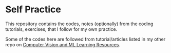 # Self Practice

This repository contains the codes, notes (optionally) from the coding tutorials, exercises, that I follow for my own practice.

Some of the codes here are followed from tutorial/articles listed in my other repo on [Computer Vision and ML Learning Resources](https://github.com/sanjaysaha1311/Computer-Vision-ML-Lerning-Resources).